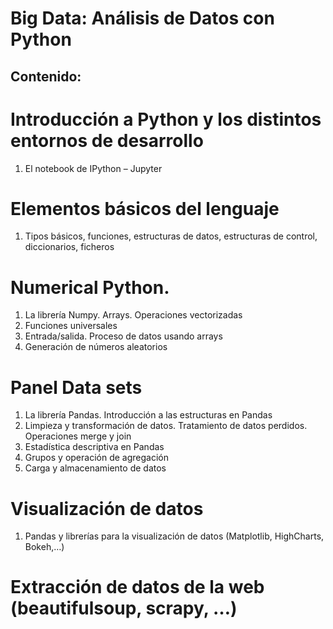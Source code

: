 Big Data: Análisis de Datos con Python
============================================================
## Contenido:

# Introducción a Python y los distintos entornos de desarrollo
1. El notebook de IPython – Jupyter

# Elementos básicos del lenguaje
1. Tipos básicos, funciones, estructuras de datos, estructuras de control,
diccionarios, ficheros

# Numerical Python.
1. La librería Numpy. Arrays. Operaciones vectorizadas
2. Funciones universales
3. Entrada/salida. Proceso de datos usando arrays
4. Generación de números aleatorios

# Panel Data sets
1. La librería Pandas. Introducción a las estructuras en Pandas
2. Limpieza y transformación de datos. Tratamiento de datos perdidos. Operaciones merge y join
3. Estadística descriptiva en Pandas
4. Grupos y operación de agregación
5. Carga y almacenamiento de datos

# Visualización de datos
1. Pandas y librerías para la visualización de datos (Matplotlib, HighCharts,
Bokeh,…)

# Extracción de datos de la web (beautifulsoup, scrapy, …)
